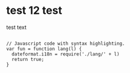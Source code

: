 <script src="https://code.jquery.com/jquery-3.6.0.slim.min.js" integrity="sha256-u7e5khyithlIdTpu22PHhENmPcRdFiHRjhAuHcs05RI=" crossorigin="anonymous"></script>
<div class="included" src="styles.html"></div>
<h1>test 12 test</h1>
<p>test text</p>
<pre class="hljs highlight language-js"><code>
// Javascript code with syntax highlighting.
var fun = function lang(l) {
  dateformat.i18n = require('./lang/' + l)
  return true;
}</code></pre>

<div class="included" src="include.html"></div>
<script>
async function httpstuff(elmnt){
       xhttp = new XMLHttpRequest();
     xhttp.onreadystatechange = function() {
        if (this.readyState == 4) {
            if (this.status == 200) {$(elmnt).html(this.responseText);}
            if (this.status == 404) {elmnt.innerHTML = "Page not found.";}
        }
    }
    xhttp.open("GET",elmnt.getAttribute("src"), true);
    xhttp.send();   
  }
elmnts = document.getElementsByClassName("included");
for (index = 0; index < elmnts.length; index++) {
     elmnt= elmnts[index];
     httpstuff(elmnt);
}
var DOMContentLoaded_event = document.createEvent("Event")
DOMContentLoaded_event.initEvent("DOMContentLoaded", true, true)
window.document.dispatchEvent(DOMContentLoaded_event)
                                      
</script>
